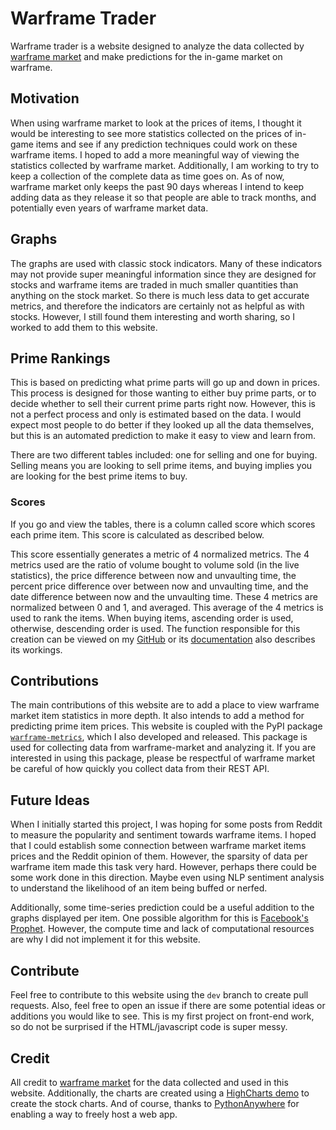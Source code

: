 # Warframe Trader

Warframe trader is a website designed to analyze the data collected by [warframe market](https://warframe.market/) and make predictions for the in-game market on warframe.

## Motivation

When using warframe market to look at the prices of items, I thought it would be interesting to see more statistics collected on the prices of in-game items and see if
any prediction techniques could work on these warframe items. I hoped to add a more meaningful way of viewing the statistics collected by warframe market. Additionally,
I am working to try to keep a collection of the complete data as time goes on. As of now, warframe market only keeps the past 90 days whereas I intend to keep adding data as
they release it so that people are able to track months, and potentially even years of warframe market data.

## Graphs

The graphs are used with classic stock indicators. Many of these indicators may not provide super meaningful information since they are designed for stocks and warframe items are traded
in much smaller quantities than anything on the stock market. So there is much less data to get accurate metrics, and therefore the indicators are certainly not as helpful as with stocks.
However, I still found them interesting and worth sharing, so I worked to add them to this website.

## Prime Rankings

This is based on predicting what prime parts will go up and down in prices. This process is designed for those wanting to either buy prime parts, or to decide whether to sell
their current prime parts right now. However, this is not a perfect process and only is estimated based on the data. I would expect most people to do better if they looked up all the data
themselves, but this is an automated prediction to make it easy to view and learn from.

There are two different tables included: one for selling and one for buying. Selling means you are looking to sell prime items, and buying implies you are looking for the best prime items to buy.

### Scores

If you go and view the tables, there is a column called score which scores each prime item. This score is calculated as described below.

This score essentially generates a metric of 4 normalized metrics. The 4 metrics used are the ratio of volume bought to volume sold (in the live statistics), the price difference between now and unvaulting time, the percent price difference over between now and unvaulting time, and the date difference between now and the unvaulting time. These 4 metrics are normalized between 0 and 1, and averaged. This average of the 4 metrics is used to rank the items. When buying items, ascending order is used, otherwise, descending order is used. The function responsible for this creation can be viewed on my [GitHub](https://github.com/rajivsarvepalli/warframe-metrics/blob/main/src/warframe_metrics/market/prime.py#L167-L268) or its [documentation](https://warframe-metrics.readthedocs.io/en/latest/api_reference/_autosummary/warframe_metrics.market.prime.best_prime_complex.html) also describes its workings.


## Contributions

The main contributions of this website are to add a place to view warframe market item statistics in more depth. It also intends to add a method for predicting prime item prices.
This website is coupled with the PyPI package [`warframe-metrics`](https://pypi.org/project/warframe-metrics/), which I also developed and released. This package is used for collecting data from
warframe-market and analyzing it. If you are interested in using this package, please be respectful of warframe market be careful of how quickly you collect data from their REST API.

## Future Ideas

When I initially started this project, I was hoping for some posts from Reddit to measure the popularity and sentiment towards warframe items. I hoped that I could establish some connection
between warframe market items prices and the Reddit opinion of them. However, the sparsity of data per warframe item made this task very hard. However, perhaps there could be some work done in this direction. 
Maybe even using NLP sentiment analysis to understand the likelihood of an item being buffed or nerfed.

Additionally, some time-series prediction could be a useful addition to the graphs displayed per item. One possible algorithm for this is [Facebook's Prophet](https://github.com/facebook/prophet). However, the compute
time and lack of computational resources are why I did not implement it for this website.


## Contribute

Feel free to contribute to this website using the `dev` branch to create pull requests. Also, feel free to open an issue if there are some potential ideas or additions you would like to see. This is my first project on front-end work, so do not be surprised if the HTML/javascript code is super messy.


## Credit

All credit to [warframe market](https://warframe.market/) for the data collected and used in this website. Additionally, the charts are created using a [HighCharts demo](https://www.highcharts.com/demo/stock/all-indicators) to create the stock charts. And of course, thanks to [PythonAnywhere](https://www.pythonanywhere.com/) for enabling a way to freely host a web app. 